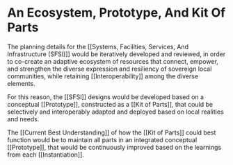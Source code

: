 # An Ecosystem, Prototype, And Kit Of Parts

The planning details for the [[Systems, Facilities, Services, And Infrastructure (SFSI)]] would be iteratively developed and reviewed, in order to co-create an adaptive ecosystem of resources that connect, empower, and strengthen the diverse expression and resiliency of sovereign local communities, while retaining [[Interoperability]] among the diverse elements. 

For this reason, the [[SFSI]] designs would be developed based on a conceptual [[Prototype]], constructed as a [[Kit of Parts]], that could be selectively and interoperably adapted and deployed based on local realities and needs. 

The [[Current Best Understanding]] of how the [[Kit of Parts]] could best function would be to maintain all parts in an integrated conceptual [[Prototype]], that would be continuously improved based on the learnings from each [[Instantiation]].  